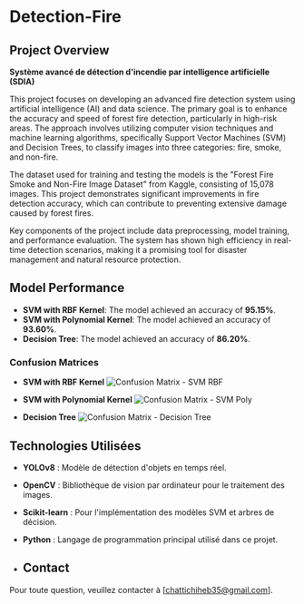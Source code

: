 ﻿# Detection-Fire
## Project Overview

**Système avancé de détection d'incendie par intelligence artificielle (SDIA)**

This project focuses on developing an advanced fire detection system using artificial intelligence (AI) and data science. The primary goal is to enhance the accuracy and speed of forest fire detection, particularly in high-risk areas. The approach involves utilizing computer vision techniques and machine learning algorithms, specifically Support Vector Machines (SVM) and Decision Trees, to classify images into three categories: fire, smoke, and non-fire.

The dataset used for training and testing the models is the "Forest Fire Smoke and Non-Fire Image Dataset" from Kaggle, consisting of 15,078 images. This project demonstrates significant improvements in fire detection accuracy, which can contribute to preventing extensive damage caused by forest fires.

Key components of the project include data preprocessing, model training, and performance evaluation. The system has shown high efficiency in real-time detection scenarios, making it a promising tool for disaster management and natural resource protection.

## Model Performance

- **SVM with RBF Kernel**: The model achieved an accuracy of **95.15%**.
- **SVM with Polynomial Kernel**: The model achieved an accuracy of **93.60%**.
- **Decision Tree**: The model achieved an accuracy of **86.20%**.
### Confusion Matrices
- **SVM with RBF Kernel**
![Confusion Matrix - SVM RBF](https://github.com/user-attachments/assets/ea4dcd04-ba0b-4e62-9d91-78d526f7e870)

- **SVM with Polynomial Kernel**
![Confusion Matrix - SVM Poly](https://github.com/user-attachments/assets/adf45d4c-dc57-438f-a034-e2e2cdc8a1f9)

- **Decision Tree**
![Confusion Matrix - Decision Tree](https://github.com/user-attachments/assets/25c4415d-d1a8-40f1-a0f5-bbb1f2175dd5)

## Technologies Utilisées

- **YOLOv8** : Modèle de détection d'objets en temps réel.
- **OpenCV** : Bibliothèque de vision par ordinateur pour le traitement des images.
- **Scikit-learn** : Pour l'implémentation des modèles SVM et arbres de décision.
- **Python** : Langage de programmation principal utilisé dans ce projet.

- ## Contact
Pour toute question, veuillez contacter  à [chattichiheb35@gmail.com].
